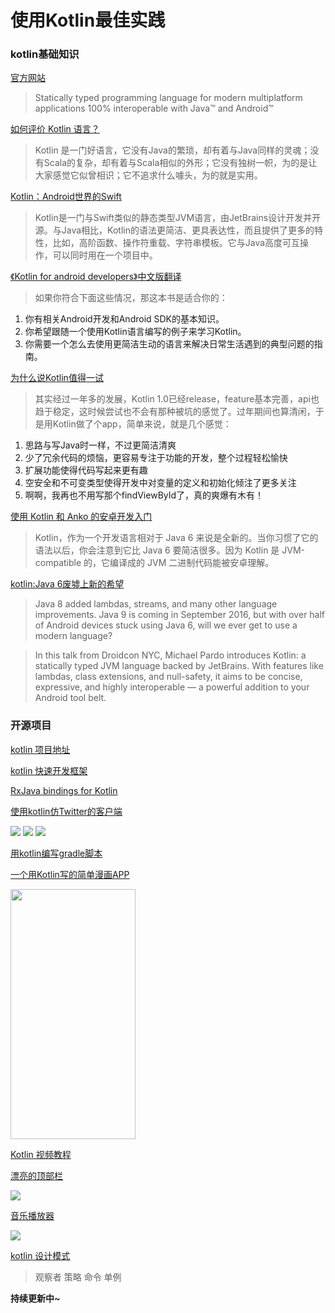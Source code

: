 # 使用Kotlin最佳实践

### kotlin基础知识
[官方网站](https://kotlinlang.org/)
> Statically typed programming language for modern multiplatform applications 100% interoperable with Java™ and Android™

[如何评价 Kotlin 语言？](https://www.zhihu.com/question/25289041)
> Kotlin 是一门好语言，它没有Java的繁琐，却有着与Java同样的灵魂；没有Scala的复杂，却有着与Scala相似的外形；它没有独树一帜，为的是让大家感觉它似曾相识；它不追求什么噱头，为的就是实用。

[Kotlin：Android世界的Swift](http://www.infoq.com/cn/news/2015/06/Android-JVM-JetBrains-Kotlin)
> Kotlin是一门与Swift类似的静态类型JVM语言，由JetBrains设计开发并开源。与Java相比，Kotlin的语法更简洁、更具表达性，而且提供了更多的特性，比如，高阶函数、操作符重载、字符串模板。它与Java高度可互操作，可以同时用在一个项目中。

[《Kotlin for android developers》中文版翻译](https://wangjiegulu.gitbooks.io/kotlin-for-android-developers-zh/zhe_ben_shu_shi_he_ni_ma_ff1f.html)
> 如果你符合下面这些情况，那这本书是适合你的：
1. 你有相关Android开发和Android SDK的基本知识。
2. 你希望跟随一个使用Kotlin语言编写的例子来学习Kotlin。
3. 你需要一个怎么去使用更简洁生动的语言来解决日常生活遇到的典型问题的指南。

[为什么说Kotlin值得一试](http://bugly.qq.com/bbs/forum.php?mod=viewthread&tid=624)
> 其实经过一年多的发展，Kotlin 1.0已经release，feature基本完善，api也趋于稳定，这时候尝试也不会有那种被坑的感觉了。过年期间也算清闲，于是用Kotlin做了个app，简单来说，就是几个感觉：
1. 思路与写Java时一样，不过更简洁清爽
2. 少了冗余代码的烦恼，更容易专注于功能的开发，整个过程轻松愉快
3. 扩展功能使得代码写起来更有趣
4. 空安全和不可变类型使得开发中对变量的定义和初始化倾注了更多关注
5. 啊啊，我再也不用写那个findViewById了，真的爽爆有木有！

[使用 Kotlin 和 Anko 的安卓开发入门](https://news.realm.io/cn/news/getting-started-with-kotlin-and-anko)
> Kotlin，作为一个开发语言相对于 Java 6 来说是全新的。当你习惯了它的语法以后，你会注意到它比 Java 6 要简洁很多。因为 Kotlin 是 JVM-compatible 的，它编译成的 JVM 二进制代码能被安卓理解。

[kotlin:Java 6废墟上新的希望](https://news.realm.io/news/droidcon-michael-pardo-kotlin/)
> Java 8 added lambdas, streams, and many other language improvements. Java 9 is coming in September 2016, but with over half of Android devices stuck using Java 6, will we ever get to use a modern language?

> In this talk from Droidcon NYC, Michael Pardo introduces Kotlin: a statically typed JVM language backed by JetBrains. With features like lambdas, class extensions, and null-safety, it aims to be concise, expressive, and highly interoperable — a powerful addition to your Android tool belt.

### 开源项目

[kotlin 项目地址](https://github.com/JetBrains/kotlin)

[kotlin 快速开发框架](https://github.com/Kotlin/anko)

[RxJava bindings for Kotlin](https://github.com/ReactiveX/RxKotlin)

[使用kotlin仿Twitter的客户端](https://github.com/TwidereProject/Twidere-Android)

![](https://github.com/nekocode/Murmur/blob/master/art/screenshot1.png)
![](https://github.com/nekocode/Murmur/blob/master/art/screenshot2.png)
![](https://github.com/nekocode/Murmur/blob/master/art/screenshot3.png)

[用kotlin编写gradle脚本](https://github.com/gradle/gradle-script-kotlin)

[一个用Kotlin写的简单漫画APP](https://github.com/wuapnjie/PoiShuhui-Kotlin)

<img src="https://camo.githubusercontent.com/b61b119488c632328092f60ecb600ecf79643527/687474703a2f2f377872716d6a2e636f6d312e7a302e676c622e636c6f7564646e2e636f6d2f5336303331302d3232323033372e6a70673f696d616765566965772f322f772f3330302f712f3930" width="200" height="400">

[Kotlin 视频教程](https://github.com/enbandari/Kotlin-Tutorials)

[漂亮的顶部栏](https://github.com/Yalantis/JellyToolbar)

![](https://github.com/Yalantis/JellyToolbar/blob/develop/gif.gif)

[音乐播放器](https://github.com/antoniolg/Bandhook-Kotlin)

![](https://github.com/antoniolg/Bandhook-Kotlin/blob/master/art/bandhook.gif)

[kotlin 设计模式](https://github.com/dbacinski/Design-Patterns-In-Kotlin)
> 观察者
> 策略
> 命令
> 单例

**持续更新中~**



